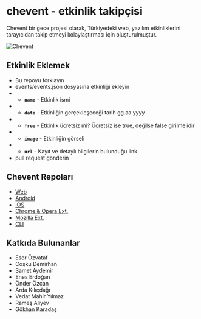 # chevent - etkinlik takipçisi

Chevent bir gece projesi olarak, Türkiyedeki web, yazılım etkinliklerini tarayıcıdan takip etmeyi kolaylaştırması için oluşturulmuştur.

![Chevent](https://raw.githubusercontent.com/codeui/chevent/master/screenshot.png)

## Etkinlik Eklemek

- Bu repoyu forklayın
- events/events.json dosyasına etkinliği ekleyin
- - **`name`** - Etkinlik ismi
- - **`date`** - Etkinliğin gerçekleşeceği tarih gg.aa.yyyy
- - **`free`** - Etkinlik ücretsiz mi? Ücretsiz ise true, değilse false girilmelidir
- - **`image`** - Etkinliğin görseli
- - **`url`** - Kayıt ve detaylı bilgilerin bulunduğu link
- pull request gönderin

## Chevent Repoları

- [Web](https://github.com/codeui/chevent-web)
- [Android](https://github.com/codeui/chevent-android)
- [IOS](https://github.com/codeui/chevent-ios)
- [Chrome & Opera Ext.](https://github.com/codeui/chevent-chrome)
- [Mozilla Ext.](https://github.com/codeui/chevent-mozilla)
- [CLI](https://github.com/codeui/chevent-js-cli)

## Katkıda Bulunanlar

* Eser Özvataf
* Coşku Demirhan
* Samet Aydemir
* Enes Erdoğan
* Önder Özcan
* Arda Kılıçdağı
* Vedat Mahir Yılmaz
* Rameş Aliyev
* Gökhan Karadaş
